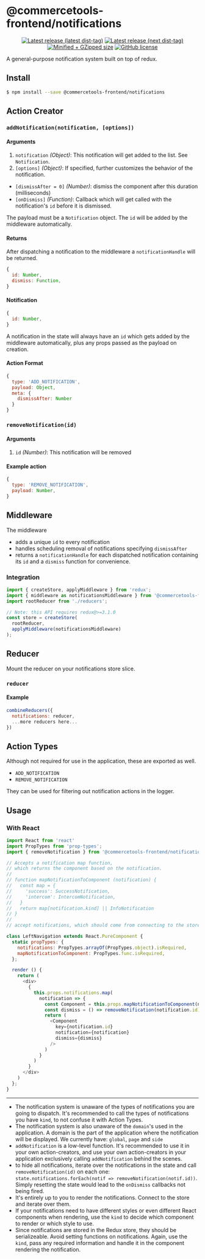 # @commercetools-frontend/notifications

<p align="center">
  <a href="https://www.npmjs.com/package/@commercetools-frontend/notifications"><img src="https://badgen.net/npm/v/@commercetools-frontend/notifications" alt="Latest release (latest dist-tag)" /></a> <a href="https://www.npmjs.com/package/@commercetools-frontend/notifications"><img src="https://badgen.net/npm/v/@commercetools-frontend/notifications/next" alt="Latest release (next dist-tag)" /></a> <a href="https://bundlephobia.com/result?p=@commercetools-frontend/notifications"><img src="https://badgen.net/bundlephobia/minzip/@commercetools-frontend/notifications" alt="Minified + GZipped size" /></a> <a href="https://github.com/commercetools/merchant-center-application-kit/blob/master/LICENSE"><img src="https://badgen.net/github/license/commercetools/merchant-center-application-kit" alt="GitHub license" /></a>
</p>

A general-purpose notification system built on top of redux.

## Install

```bash
$ npm install --save @commercetools-frontend/notifications
```

## Action Creator

### `addNotification(notification, [options])`

#### Arguments

1.  `notification` _(Object)_: This notification will get added to the list. See
    `Notification`.
1.  `[options]` _(Object)_: If specified, further customizes the behavior of the
    notification.

- `[dismissAfter = 0]` _(Number)_: dismiss the component after this duration
  (milliseconds)
- `[onDismiss]` _(Function)_: Callback which will get called with the
  notification's `id` before it is dismissed.

The payload must be a `Notification` object. The `id` will be added by the
middleware automatically.

#### Returns

After dispatching a notification to the middleware a `notificationHandle` will
be returned.

```js
{
  id: Number,
  dismiss: Function,
}
```

#### Notification

```js
{
  id: Number,
}
```

A notification in the state will always have an `id` which gets added by the
middleware automatically, plus any props passed as the payload on creation.

#### Action Format

```js
{
  type: 'ADD_NOTIFICATION',
  payload: Object,
  meta: {
    dismissAfter: Number
  }
}
```

### `removeNotification(id)`

#### Arguments

1.  `id` _(Number)_: This notification will be removed

#### Example action

```js
{
  type: 'REMOVE_NOTIFICATION',
  payload: Number,
}
```

## Middleware

The middleware

- adds a unique `id` to every notification
- handles scheduling removal of notifications specifying `dismissAfter`
- returns a `notificationHandle` for each dispatched notification containing its
  `id` and a `dismiss` function for convenience.

### Integration

```js
import { createStore, applyMiddleware } from 'redux';
import { middleware as notificationsMiddleware } from '@commercetools-frontend/notifications';
import rootReducer from './reducers';

// Note: this API requires redux@>=3.1.0
const store = createStore(
  rootReducer,
  applyMiddleware(notificationsMiddleware)
);
```

## Reducer

Mount the reducer on your notifications store slice.

### `reducer`

#### Example

```js
combineReducers({
  notifications: reducer,
  ...more reducers here...
})
```

## Action Types

Although not required for use in the application, these are exported as well.

- `ADD_NOTIFICATION`
- `REMOVE_NOTIFICATION`

They can be used for filtering out notification actions in the logger.

## Usage

### With React

```js
import React from 'react'
import PropTypes from 'prop-types';
import { removeNotification } from '@commercetools-frontend/notifications'

// Accepts a notification map function,
// which returns the component based on the notification.
//
// function mapNotificationToComponent (notification) {
//   const map = {
//     'success': SuccessNotification,
//     'intercom': IntercomNotification,
//   }
//   return map[notification.kind] || InfoNotification
// }
//
// accept notifications, which should come from connecting to the store

class LeftNavigation extends React.PureComponent {
  static propTypes: {
    notifications: PropTypes.arrayOf(PropTypes.object).isRequired,
    mapNotificationToComponent: PropTypes.func.isRequired,
  };

  render () {
    return (
      <div>
        {
          this.props.notifications.map(
            notification => {
              const Component = this.props.mapNotificationToComponent(notification)
              const dismiss = () => removeNotification(notification.id)
              return (
                <Component
                  key={notification.id}
                  notification={notification}
                  dismiss={dismiss}
                />
              )
            }
          )
        }
      </div>
    )
  };
}
```

---

- The notification system is unaware of the types of notifications you are going
  to dispatch. It's recommended to call the types of notifications you have
  `kind`, to not confuse it with Action Types.
- The notification system is also unaware of the `domain`'s used in the
  application. A domain is the part of the application where the notification
  will be displayed. We currently have: `global`, `page` and `side`
- `addNotification` is a low-level function. It's recommended to use it in your
  own action-creators, and use your own action-creators in your application
  exclusively calling `addNotification` behind the scenes.
- to hide all notifications, iterate over the notifications in the state and
  call `removeNotification(id)` on each one: `state.notifications.forEach(notif => removeNotification(notif.id))`. Simply resetting the state would lead to
  the `onDismiss` callbacks not being fired.
- It's entirely up to you to render the notifications. Connect to the store and
  iterate over them.
- If your notifications need to have different styles or even different React
  components when rendering, use the `kind` to decide which component to render
  or which style to use.
- Since notifications are stored in the Redux store, they should be
  serializeable. Avoid setting functions on notifications. Again, use the
  `kind`, pass any required information and handle it in the component rendering
  the notification.
